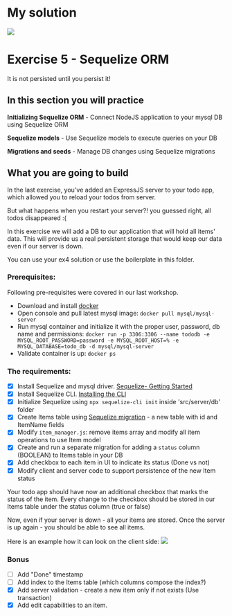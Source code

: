 # My solution
![](../screenshot.png)
# Exercise 5 - Sequelize ORM

It is not persisted until you persist it!

## In this section you will practice

**Initializing Sequelize ORM** - Connect NodeJS application to your mysql DB using Sequelize ORM 

**Sequelize models** - Use Sequelize models to execute queries on your DB

**Migrations and seeds** - Manage DB changes using Sequelize migrations

## What you are going to build

In the last exercise, you've added an ExpressJS server to your todo app, which allowed you to reload your todos from server. 

But what happens when you restart your server?! you guessed right, all todos disappeared :( 

In this exercise we will add a DB to our application that will hold all items' data. This will provide us a real persistent storage that would keep our data even if our server is down. 

You can use your ex4 solution or use the boilerplate in this folder. 

### Prerequisites:
Following pre-requisites were covered in our last workshop. 
- Download and install [docker](https://docs.docker.com/get-docker/)
- Open console and pull latest mysql image: ```docker pull mysql/mysql-server ```
- Run mysql container and initialize it with the proper user, password, db name and permissions: ```docker run -p 3306:3306 --name tododb -e MYSQL_ROOT_PASSWORD=password -e MYSQL_ROOT_HOST=% -e MYSQL_DATABASE=todo_db -d mysql/mysql-server```
- Validate container is up: ```docker ps``` 

### The requirements:

- [X] Install Sequelize and mysql driver. [Sequelize- Getting Started](https://sequelize.org/docs/v6/getting-started/)
- [X] Install Sequelize CLI. [Installing the CLI](https://sequelize.org/docs/v6/other-topics/migrations/)
- [X] Initialize Sequelize using `npx sequelize-cli init` inside 'src/server/db' folder 
- [X] Create Items table using [Sequelize migration](https://sequelize.org/docs/v6/other-topics/migrations/#creating-the-first-model-and-migration) - a new table with id and ItemName fields
- [X] Modify `item_manager.js`: remove items array and modify all item operations to use Item model
- [X] Create and run a separate migration for adding a `status` column (BOOLEAN) to Items table in your DB
- [X] Add checkbox to each item in UI to indicate its status (Done vs not)
- [X] Modify client and server code to support persistence of the new Item status 

Your todo app should have now an additional checkbox that marks the status of the item. Every change to the checkbox should be stored in our Items table under the status column (true or false)

Now, even if your server is down - all your items are stored. Once the server is up again - you should be able to see all items.

Here is an example how it can look on the client side:
![](../assets/hw-5.gif)

### Bonus

- [ ] Add "Done" timestamp
- [ ] Add index to the Items table (which columns compose the index?) 
- [X] Add server validation - create a new item only if not exists (Use transaction)
- [X] Add edit capabilities to an item. 
